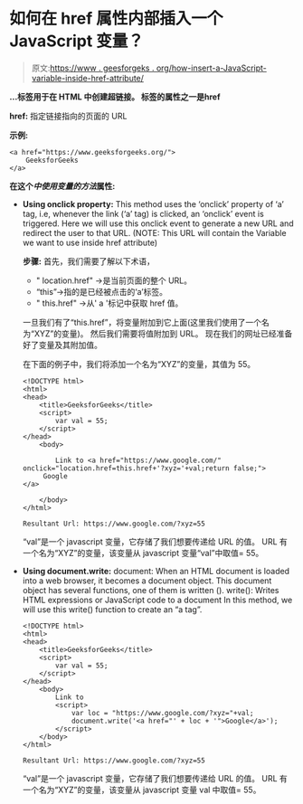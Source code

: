 # 如何在 href 属性内部插入一个 JavaScript 变量？

> 原文:[https://www . geesforgeks . org/how-insert-a-JavaScript-variable-inside-href-attribute/](https://www.geeksforgeeks.org/how-to-insert-a-javascript-variable-inside-href-attribute/)

**[<a>…</a>](https://www.geeksforgeeks.org/)**标签用于在 HTML 中创建超链接。
标签的属性之一是**href**

**href:** 指定链接指向的页面的 URL

**示例:**

```
<a href="https://www.geeksforgeeks.org/">
    GeeksforGeeks
</a>

```

**在这个*中使用变量的方法*属性:**

*   **Using onclick property:**
    This method uses the ‘onclick’ property of ‘a’ tag,
    i.e, whenever the link (‘a’ tag) is clicked, an ‘onclick’ event is triggered.
    Here we will use this onclick event to generate a new URL and redirect the user to that URL.
    (NOTE: This URL will contain the Variable we want to use inside href attribute)

    **步骤:**
    首先，我们需要了解以下术语，

    *   " location.href" ->是当前页面的整个 URL。
    *   “this”->指的是已经被点击的‘a’标签。
    *   " this.href" ->从' a '标记中获取 href 值。

    一旦我们有了“this.href”，将变量附加到它上面(这里我们使用了一个名为“XYZ”的变量)。
    然后我们需要将值附加到 URL。
    现在我们的网址已经准备好了变量及其附加值。

    在下面的例子中，我们将添加一个名为“XYZ”的变量，其值为 55。

    ```
    <!DOCTYPE html>
    <html>
    <head>
        <title>GeeksforGeeks</title>
        <script>
            var val = 55;
        </script>
    </head>
        <body>                 

            Link to <a href="https://www.google.com/"
    onclick="location.href=this.href+'?xyz='+val;return false;">
         Google
    </a>

        </body>
    </html>
    ```

    ```
    Resultant Url: https://www.google.com/?xyz=55

    ```

    “val”是一个 javascript 变量，它存储了我们想要传递给 URL 的值。
    URL 有一个名为“XYZ”的变量，该变量从 javascript 变量“val”中取值= 55。

*   **Using document.write:**
    document: When an HTML document is loaded into a web browser, it becomes a document object.
    This document object has several functions, one of them is written ().
    write(): Writes HTML expressions or JavaScript code to a document
    In this method, we will use this write() function to create an “a tag”.

    ```
    <!DOCTYPE html>
    <html>
    <head>
        <title>GeeksforGeeks</title>
        <script>
            var val = 55;
        </script>
    </head>
        <body>                 
            Link to 
            <script>
                var loc = "https://www.google.com/?xyz="+val;
                document.write('<a href="' + loc + '">Google</a>');
            </script>
        </body>
    </html>
    ```

    ```
    Resultant Url: https://www.google.com/?xyz=55

    ```

    “val”是一个 javascript 变量，它存储了我们想要传递给 URL 的值。
    URL 有一个名为“XYZ”的变量，该变量从 javascript 变量 val 中取值= 55。